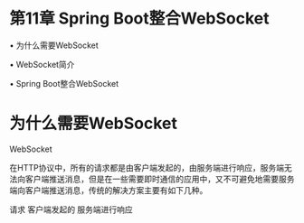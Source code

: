 # 第11章 Spring Boot整合WebSocket

• 为什么需要WebSocket

• WebSocket简介

• Spring Boot整合WebSocket

# 为什么需要WebSocket

WebSocket

在HTTP协议中，所有的请求都是由客户端发起的，由服务端进行响应，服务端无法向客户端推送消息，但是在一些需要即时通信的应用中，又不可避免地需要服务端向客户端推送消息，传统的解决方案主要有如下几种。



请求 客户端发起的   服务端进行响应